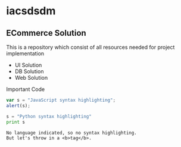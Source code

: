 # iacsdsdm

##  ECommerce Solution
This is a repository which consist of all resources needed for project implementation
- UI Solution
- DB Solution
- Web Solution


Important Code

```javascript
var s = "JavaScript syntax highlighting";
alert(s);
```
 
```python
s = "Python syntax highlighting"
print s
```
 
```
No language indicated, so no syntax highlighting. 
But let's throw in a <b>tag</b>.
```